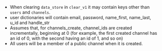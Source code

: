 - When clearing `data_store` in `clear_v1` it may contain keys other than `users` and `channels`.
- user dictionaries will contain email, password, name_first, name_last, u_id and handle_str
- Assumes that, for channels_create, channel_ids are created incrementally, beginning at 0 (for example, the first created channel has an id of 0, with the second having an id of 1, and so on)
- All users will be a member of a public channel when it is created.